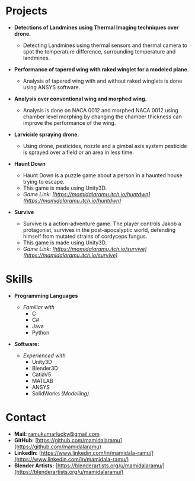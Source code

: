 # Projects

- **Detections of Landmines using Thermal Imaging techniques over drone.**
  - Detecting Landmines using thermal sensors and thermal camera to spot the temperature difference, surrounding temperature and landmines.

- **Performance of tapered wing with raked winglet for a modeled plane.**
  - Analysis of tapered wing with and without raked winglets is done using ANSYS software.

- **Analysis over conventional wing and morphed wing.**
  - Analysis is done on NACA 0012 and morphed NACA 0012 using chamber level morphing by changing the chamber thickness can improve the performance of the wing.

- **Larvicide spraying drone.**
  - Using drone, pesticides, nozzle and a gimbal axis system pesticide is sprayed over a field or an area in less time.

- **Haunt Down**
  - Haunt Down is a puzzle game about a person in a haunted house trying to escape.
  - This game is made using Unity3D.
  - *Game Link: [https://mamidalaramu.itch.io/huntdwn](https://mamidalaramu.itch.io/huntdwn)*

- **Survive**
  - Survive is a action-adventure game. The player controls Jakob a protagonist, survives in the post-apocalyptic world, defending himself from mutated strains of cordyceps fungus.
  - This game is made using Unity3D.
  - *Game Link: [https://mamidalaramu.itch.io/survive](https://mamidalaramu.itch.io/survive)*

# Skills

- **Programming Languages**
  - *Familiar with*
    - C
    - C#
    - Java
    - Python

- **Software:**
  - *Experienced with*
    - Unity3D
    - Blender3D
    - CatiaV5
    - MATLAB
    - ANSYS
    - SolidWorks *(Modelling)*.

# Contact

- **Mail:** [ramukumarlucky@gmail.com](mailto:ramukumarlucky@gmail.com)
- **GitHub:** [https://github.com/mamidalaramu](https://github.com/mamidalaramu)
- **LinkedIn:** [https://www.linkedin.com/in/mamidala-ramu/](https://www.linkedin.com/in/mamidala-ramu/)
- **Blender Artists:** [https://blenderartists.org/u/mamidalaramu/](https://blenderartists.org/u/mamidalaramu/)
